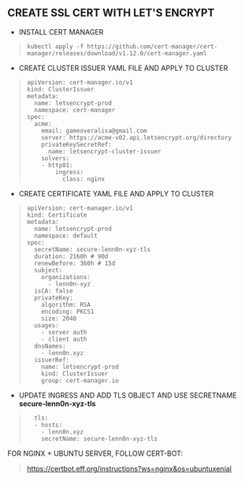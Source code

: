 ## CREATE SSL CERT WITH LET'S ENCRYPT

- INSTALL CERT MANAGER
>     kubectl apply -f https://github.com/cert-manager/cert-manager/releases/download/v1.12.0/cert-manager.yaml

- CREATE CLUSTER ISSUER YAML FILE AND APPLY TO CLUSTER
>     apiVersion: cert-manager.io/v1
>     kind: ClusterIssuer
>     metadata:
>       name: letsencrypt-prod
>       namespace: cert-manager
>     spec:
>       acme:
>         email: gameoveralisa@gmail.com
>         server: https://acme-v02.api.letsencrypt.org/directory
>         privateKeySecretRef:
>           name: letsencrypt-cluster-issuer
>         solvers:
>         - http01:
>             ingress:
>               class: nginx


- CREATE CERTIFICATE YAML FILE AND APPLY TO CLUSTER
>     apiVersion: cert-manager.io/v1
>     kind: Certificate
>     metadata:
>       name: letsencrypt-prod
>       namespace: default
>     spec:
>       secretName: secure-lenn0n-xyz-tls
>       duration: 2160h # 90d
>       renewBefore: 360h # 15d
>       subject:
>         organizations:
>           - lenn0n-xyz
>       isCA: false
>       privateKey:
>         algorithm: RSA
>         encoding: PKCS1
>         size: 2048
>       usages:
>         - server auth
>         - client auth
>       dnsNames:
>         - lenn0n.xyz
>       issuerRef:
>         name: letsencrypt-prod
>         kind: ClusterIssuer
>         group: cert-manager.io


- UPDATE INGRESS AND ADD TLS OBJECT AND USE SECRETNAME **secure-lenn0n-xyz-tls**
>       tls:
>       - hosts:
>         - lenn0n.xyz
>         secretName: secure-lenn0n-xyz-tls


FOR NGINX + UBUNTU SERVER, FOLLOW CERT-BOT:
>   https://certbot.eff.org/instructions?ws=nginx&os=ubuntuxenial